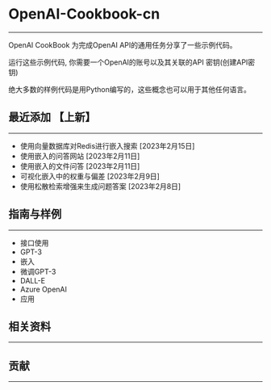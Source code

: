 # OpenAI-Cookbook-cn
-------

OpenAI CookBook 为完成OpenAI API的通用任务分享了一些示例代码。

运行这些示例代码, 你需要一个OpenAI的账号以及其关联的API 密钥(创建API密钥)

绝大多数的样例代码是用Python编写的，这些概念也可以用于其他任何语言。


## 最近添加 【上新】
-------
- 使用向量数据库对Redis进行嵌入搜索  [2023年2月15日]
- 使用嵌入的问答网站 [2023年2月11日]
- 使用嵌入的文件问答 [2023年2月11日] 
- 可视化嵌入中的权重与偏差 [2023年2月9日]
- 使用松散检索增强来生成问题答案 [2023年2月8日]


## 指南与样例
-------
- 接口使用
- GPT-3
- 嵌入
- 微调GPT-3
- DALL-E
- Azure OpenAI
- 应用

## 相关资料
------


## 贡献
------



